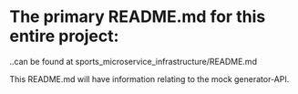 # The primary README.md for this entire project:

 ..can be found at sports_microservice_infrastructure/README.md

 This README.md will have information relating to the mock generator-API.